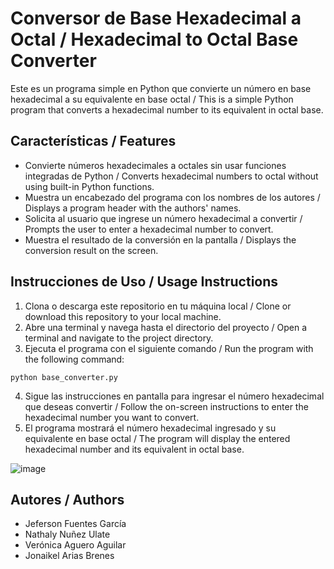 # Conversor de Base Hexadecimal a Octal / Hexadecimal to Octal Base Converter

Este es un programa simple en Python que convierte un número en base hexadecimal a su equivalente en base octal / This is a simple Python program that converts a hexadecimal number to its equivalent in octal base.

## Características / Features

- Convierte números hexadecimales a octales sin usar funciones integradas de Python / Converts hexadecimal numbers to octal without using built-in Python functions.
- Muestra un encabezado del programa con los nombres de los autores / Displays a program header with the authors' names.
- Solicita al usuario que ingrese un número hexadecimal a convertir / Prompts the user to enter a hexadecimal number to convert.
- Muestra el resultado de la conversión en la pantalla / Displays the conversion result on the screen.

## Instrucciones de Uso / Usage Instructions

1. Clona o descarga este repositorio en tu máquina local / Clone or download this repository to your local machine.
2. Abre una terminal y navega hasta el directorio del proyecto / Open a terminal and navigate to the project directory.
3. Ejecuta el programa con el siguiente comando / Run the program with the following command:

```shell
python base_converter.py
```
4. Sigue las instrucciones en pantalla para ingresar el número hexadecimal que deseas convertir / Follow the on-screen instructions to enter the hexadecimal number you want to convert.
5. El programa mostrará el número hexadecimal ingresado y su equivalente en base octal / The program will display the entered hexadecimal number and its equivalent in octal base.

![image](https://github.com/jefersonfuentes/base-converter/assets/121473165/91db9b69-acc7-4ce8-9d9d-b272592fe0b7)

## Autores / Authors 

- Jeferson Fuentes García
- Nathaly Nuñez Ulate
- Verónica Aguero Aguilar
- Jonaikel Arias Brenes
